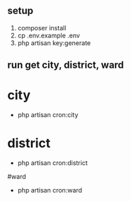 
## setup
1. composer install
2. cp .env.example .env
3. php artisan key:generate

## run get city, district, ward
# city
+ php artisan cron:city

# district
+ php artisan cron:district

#ward
+ php artisan cron:ward
